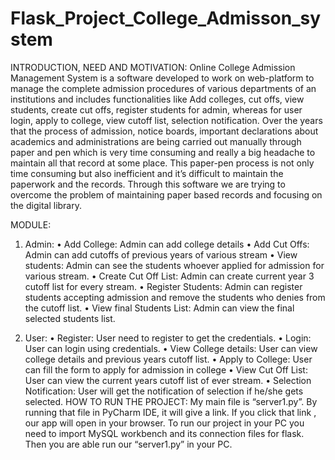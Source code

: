 # Flask_Project_College_Admisson_system
INTRODUCTION, NEED AND MOTIVATION: 
Online College Admission Management System is a software developed to work on web-platform to manage the complete admission procedures of various departments of an institutions and includes functionalities like Add colleges, cut offs, view students, create cut offs, register students for admin, whereas for user login, apply to college, view cutoff list, selection notification. Over the years that the process of admission, notice boards, important declarations about academics and administrations are being carried out manually through paper and pen which is very time consuming and really a big headache to maintain all that record at some place. This paper-pen process is not only time consuming but also inefficient and it’s difficult to maintain the paperwork and the records. Through this software we are trying to overcome the problem of maintaining paper based records and focusing on the digital library.

MODULE:
1.	Admin:
•	Add College: Admin can add college details
•	Add Cut Offs: Admin can add cutoffs of previous years of various stream
•	View students: Admin can see the students whoever applied for admission for various stream.
•	Create Cut Off List: Admin can create current year 3 cutoff list for every stream.
•	Register Students: Admin can register students accepting admission and remove the students who denies from the cutoff list.
•	View final Students List: Admin can view the final selected students list.

2.	User:
•	Register: User need to register to get the credentials.
•	Login: User can login using credentials.
•	View College details: User can view college details and previous years cutoff list.
•	Apply to College: User can fill the form to apply for admission in college
•	View Cut Off List: User can view the current years cutoff list of ever stream.
•	Selection Notification: User will get the notification of selection if he/she gets selected.
HOW TO RUN THE PROJECT:
My main file is “server1.py”. By running that file in PyCharm IDE, it will give a link. If you click that link , our app will open in your browser. To run our project in your PC you need to import MySQL workbench and its connection files for flask. Then you are able run our “server1.py” in your PC.
